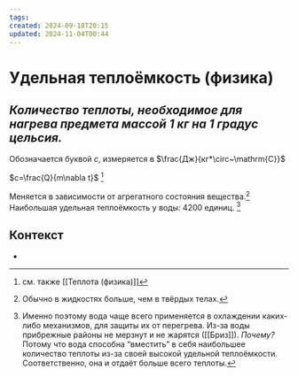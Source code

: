 ```yaml
---
tags: 
created: 2024-09-18T20:15
updated: 2024-11-04T00:44
---
```

# Удельная теплоёмкость (физика)

## ***Количество теплоты, необходимое для нагрева предмета массой 1 кг на 1 градус цельсия.***

Обозначается буквой $c$, измеряется в $\frac{Дж}{кг*\circ~\mathrm{C}}$

$c=\frac{Q}{m\nabla t}$ [^1]

Меняется в зависимости от агрегатного состояния вещества.[^2]
Наибольшая удельная теплоёмкость у воды: 4200 единиц. [^3]

## Контекст
- 

[^1]: см. также [[Теплота (физика)]]
[^2]: Обычно в жидкостях больше, чем в твёрдых телах.
[^3]: Именно поэтому вода чаще всего применяется в охлаждении каких-либо механизмов, для защиты их от перегрева. Из-за воды прибрежные районы не мерзнут и не жарятся ([[Бриз]]).
*Почему?*
Потому что вода способна “вместить” в себя наибольшее количество теплоты из-за своей высокой удельной теплоёмкости. Соответственно, она и отдаёт больше всего теплоты.
